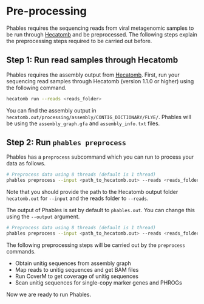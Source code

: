 # Pre-processing

Phables requires the sequencing reads from viral metagenomic samples to be run through [Hecatomb](https://hecatomb.readthedocs.io/en/latest/) and be preprocessed. The following steps explain the preprocessing steps required to be carried out before.


## Step 1: Run read samples through Hecatomb

Phables requires the assembly output from [Hecatomb](https://hecatomb.readthedocs.io/en/latest/). First, run your sequencing read samples through Hecatomb (version 1.1.0 or higher) using the following command.

```bash
hecatomb run --reads <reads_folder>
```

You can find the assembly output in `hecatomb.out/processing/assembly/CONTIG_DICTIONARY/FLYE/`. Phables will be using the `assembly_graph.gfa` and `assembly_info.txt` files.

## Step 2: Run `phables preprocess`

Phables has a `preprocess` subcommand which you can run to process your data as follows.

```bash
# Preprocess data using 8 threads (default is 1 thread)
phables preprocess --input <path_to_hecatomb.out> --reads <reads_folder> --threads 8
```

Note that you should provide the path to the Hecatomb output folder `hecatomb.out` for `--input` and the reads folder to `--reads`.

The output of Phables is set by default to `phables.out`. You can change this using the `--output` argument.

```bash
# Preprocess data using 8 threads (default is 1 thread)
phables preprocess --input <path_to_hecatomb.out> --reads <reads_folder> --output <your_output_folder> --threads 8
```

The following preprocessing steps will be carried out by the `preprocess` commands.

* Obtain unitig sequences from assembly graph
* Map reads to unitig sequences and get BAM files
* Run CoverM to get coverage of unitig sequences
* Scan unitig sequences for single-copy marker genes and PHROGs

Now we are ready to run Phables.